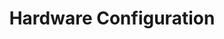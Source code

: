 ---
sidebar_position: 7
title: "Hardware Configuration"
sidebar_label: "Hardware Configuration"
description: "Configure system hardware in Debian systems - install drivers, detect hardware, manage power settings, and optimize hardware performance."
keywords:
  - "debian hardware configuration"
  - "hardware setup"
  - "driver installation"
  - "hardware detection"
  - "hardware optimization"
tags:
  - debian
  - hardware-configuration
  - hardware-setup
  - driver-installation
  - hardware-optimization
slug: /linux/debian/configuration/hardware-configuration
---